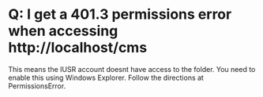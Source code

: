 

# Q: I get a 401.3 permissions error when accessing http://localhost/cms #

This means the IUSR account doesnt have access to the folder. You need to enable this using Windows Explorer. Follow the directions at PermissionsError.